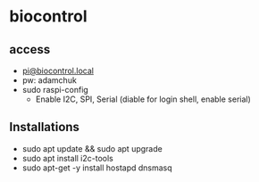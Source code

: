 # biocontrol
## access
- pi@biocontrol.local
- pw: adamchuk
- sudo raspi-config
  - Enable I2C, SPI, Serial (diable for login shell, enable serial)
## Installations
- sudo apt update && sudo apt upgrade
- sudo apt install i2c-tools
- sudo apt-get -y install hostapd dnsmasq
